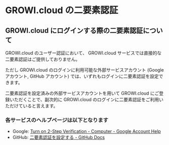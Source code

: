 # GROWI.cloud の二要素認証

## GROWI.cloud にログインする際の二要素認証について

  GROWI.cloud のユーザー認証において、 GROWI.cloud サービスでは直接的な二要素認証はご提供しておりません。

  ただし GROWI.cloud のログインに利用可能な外部サービスアカウント (Google アカウント, GitHub アカウント) では、いずれもログインに二要素認証を設定できます。

  二要素認証を設定済みの外部サービスアカウントを用いて GROWI.cloud にご登録いただくことで、副次的に GROWI.cloud のログインに二要素認証をご利用いただけていると言えます。

### 各サービスのヘルプページは以下となります

- Google: [Turn on 2-Step Verification - Computer - Google Account Help](https://support.google.com/accounts/answer/185839)
- GitHub: [二要素認証を設定する - GitHub Docs](https://docs.github.com/ja/authentication/securing-your-account-with-two-factor-authentication-2fa/configuring-two-factor-authentication)
